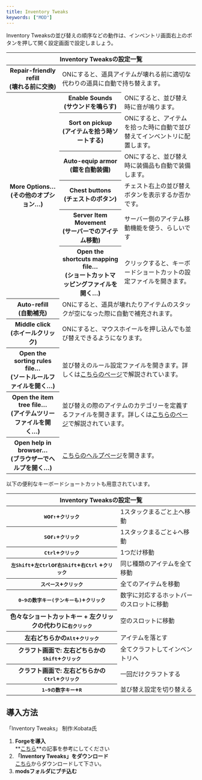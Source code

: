 ```yaml
---
title: Inventory Tweaks
keywords: ["MOD"]
---
```


Inventory Tweaksの並び替えの順序などの動作は、インベントリ画面右上のボタンを押して開く設定画面で設定しましょう。

<table>
<thead>
<tr>
<th colspan="3">Inventory Tweaksの設定一覧</th>
</tr>
</thead>
<tbody>
<tr>
<th>Repair-friendly refill<br />(壊れる前に交換)</th>
<td colspan="2">ONにすると、道具アイテムが壊れる前に適切な代わりの道具に自動で持ち替えます。</td>
</tr>
<tr>
<th rowspan="6">More Options&#8230;<br />(その他のオプション&#8230;)</th>
<th>Enable Sounds<br />(サウンドを鳴らす)</th>
<td>ONにすると、並び替え時に音が鳴ります。</td>
</tr>
<tr>
<th>Sort on pickup<br />(アイテムを拾う時ソートする)</th>
<td>ONにすると、アイテムを拾った時に自動で並び替えてインベントリに配置します。</td>
</tr>
<tr>
<th>Auto-equip armor<br />(鎧を自動装備)</th>
<td>ONにすると、並び替え時に装備品も自動で装備します。</td>
</tr>
<tr>
<th>Chest buttons<br />(チェストのボタン)</th>
<td>チェスト右上の並び替えボタンを表示するか否かです。</td>
</tr>
<tr>
<th>Server Item Movement<br />(サーバーでのアイテム移動)</th>
<td>サーバー側のアイテム移動機能を使う、らしいです</td>
</tr>
<tr>
<th>Open the shortcuts mapping file&#8230;<br />(ショートカットマッピングファイルを開く&#8230;)</th>
<td>クリックすると、キーボードショートカットの設定ファイルを開きます。</td>
</tr>
<tr>
<th>Auto-refill<br />(自動補充)</th>
<td colspan="2">ONにすると、道具が壊れたりアイテムのスタックが空になった際に自動で補充されます。</td>
</tr>
<tr>
<th>Middle click<br />(ホイールクリック)</th>
<td colspan="2">ONにすると、マウスホイールを押し込んでも並び替えできるようになります。</td>
</tr>
<tr>
<th>Open the sorting rules file&#8230;<br />(ソートルールファイルを開く…)</th>
<td colspan="2">並び替えのルール設定ファイルを開きます。詳しくは<a href="https://inventory-tweaks.readthedocs.org/en/latest/#working-with-rules" target="_blank" rel="noopener noreferrer">こちらのページ</a>で解説されています。</td>
</tr>
<tr>
<th>Open the item tree file&#8230;<br />(アイテムツリーファイルを開く…)</th>
<td colspan="2">並び替えの際のアイテムのカテゴリーを定義するファイルを開きます。詳しくは<a href="https://inventory-tweaks.readthedocs.org/en/latest/#tweaking-the-item-tree" target="_blank" rel="noopener noreferrer">こちらのページ</a>で解説されています。</td>
</tr>
<tr>
<th>Open help in browser&#8230;<br />(ブラウザーでヘルプを開く…)</th>
<td colspan="2"><a href="http://inventory-tweaks.readthedocs.org/" target="_blank" rel="noopener noreferrer">こちらのヘルプページ</a>を開きます。</td>
</tr>
</tbody>
</table>

以下の便利なキーボードショートカットも用意されています。

<table>
<thead>
<tr>
<th colspan="2">Inventory Tweaksの設定一覧</th>
</tr>
</thead>
<tbody>
<tr>
<th><kbd>W</kbd>or<kbd>↑</kbd>+<kbd>クリック</kbd></th>
<td>1スタックまるごと上へ移動</td>
</tr>
<tr>
<th><kbd>S</kbd>or<kbd>↓</kbd>+<kbd>クリック</kbd></th>
<td>1スタックまるごと↓へ移動</td>
</tr>
<tr>
<th><kbd>Ctrl</kbd>+<kbd>クリック</kbd></th>
<td>1つだけ移動</td>
</tr>
<tr>
<th><kbd>左Shift</kbd>+<kbd>左Ctrl</kbd>or<kbd>右Shift</kbd>+<kbd>右Ctrl</kbd> +<kbd>クリック</kbd></th>
<td>同じ種類のアイテムを全て移動</td>
</tr>
<tr>
<th><kbd>スペース</kbd>+<kbd>クリック</kbd></th>
<td>全てのアイテムを移動</td>
</tr>
<tr>
<th><kbd>0~9の数字キー(テンキーも)</kbd>+<kbd>クリック</kbd></th>
<td>数字に対応するホットバーのスロットに移動</td>
</tr>
<tr>
<th>色々なショートカットキー + 左クリックの代わりに<kbd>右クリック</kbd></th>
<td>空のスロットに移動</td>
</tr>
<tr>
<th>左右どちらかの<kbd>Alt</kbd>+<kbd>クリック</kbd></th>
<td>アイテムを落とす</td>
</tr>
<tr>
<th>クラフト画面で: 左右どちらかの<kbd>Shift</kbd>+<kbd>クリック</kbd></th>
<td>全てクラフトしてインベントリへ</td>
</tr>
<tr>
<th>クラフト画面で: 左右どちらかの<kbd>Ctrl</kbd>+<kbd>クリック</kbd></th>
<td>一回だけクラフトする</td>
</tr>
<tr>
<th><kbd>1~9の数字キー</kbd>+<kbd>R</kbd></th>
<td>並び替え設定を切り替える</td>
</tr>
</tbody>
</table>

## 導入方法

「Inventory Tweaks」 制作:Kobata氏

1.  **Forgeを導入**  
    **[こちら](../howto/install-forge)**の記事を参考にしてください
2.  **「Inventory Tweaks」をダウンロード**  
    [こちら](http://minecraft.curseforge.com/projects/inventory-tweaks "「Inventory Tweaks」のダウンロード")からダウンロードして下さい。
3.  **modsフォルダにブチ込む**

